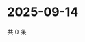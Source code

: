 # 2025-09-14

共 0 条

<!-- BEGIN ZHIHUVIDEO -->
<!-- 最后更新时间 Sun Sep 14 2025 14:14:36 GMT+0800 (China Standard Time) -->

<!-- END ZHIHUVIDEO -->
